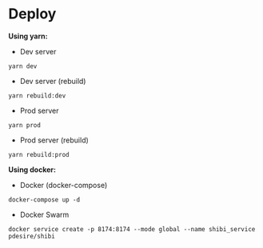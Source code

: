 # Deploy

**Using yarn:**

- Dev server

``yarn dev``

- Dev server (rebuild)

``yarn rebuild:dev``

- Prod server

``yarn prod``

- Prod server (rebuild)

``yarn rebuild:prod``

**Using docker:**

- Docker (docker-compose)

``docker-compose up -d``

- Docker Swarm

``docker service create -p 8174:8174 --mode global --name shibi_service pdesire/shibi``
